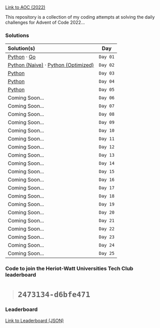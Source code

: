 
[Link to AOC (2022)](https://adventofcode.com/2022)

This repository is a collection of my coding attempts at solving the daily challenges for Advent of Code 2022...

### Solutions

| Solution(s)                                                                          |   Day    |
| :----------------------------------------------------------------------------------- | :------: |
| [Python](./day_1/solution.ipynb) · [Go](./day_1/solution.go)                         | `Day 01` |
| [Python (Naive)](./day_2/solution.ipynb) · [Python (Optimized)](./day_2/solution.py) | `Day 02` |
| [Python](./day_3/solution.ipynb)                                                     | `Day 03` |
| [Python](./day_4/solution.ipynb)                                                     | `Day 04` |
| [Python](./day_5/solution.ipynb)                                                     | `Day 05` |
| Coming Soon...                                                                       | `Day 06` |
| Coming Soon...                                                                       | `Day 07` |
| Coming Soon...                                                                       | `Day 08` |
| Coming Soon...                                                                       | `Day 09` |
| Coming Soon...                                                                       | `Day 10` |
| Coming Soon...                                                                       | `Day 11` |
| Coming Soon...                                                                       | `Day 12` |
| Coming Soon...                                                                       | `Day 13` |
| Coming Soon...                                                                       | `Day 14` |
| Coming Soon...                                                                       | `Day 15` |
| Coming Soon...                                                                       | `Day 16` |
| Coming Soon...                                                                       | `Day 17` |
| Coming Soon...                                                                       | `Day 18` |
| Coming Soon...                                                                       | `Day 19` |
| Coming Soon...                                                                       | `Day 20` |
| Coming Soon...                                                                       | `Day 21` |
| Coming Soon...                                                                       | `Day 22` |
| Coming Soon...                                                                       | `Day 23` |
| Coming Soon...                                                                       | `Day 24` |
| Coming Soon...                                                                       | `Day 25` |

### Code to join the Heriot-Watt Universities Tech Club leaderboard          
> # ```2473134-d6bfe471```

### Leaderboard

<a href="https://gaurav-gosain.github.io/Advent-Of-Code-2022/leaderboard" target="_blank">Link to Leaderboard (JSON)</a>

